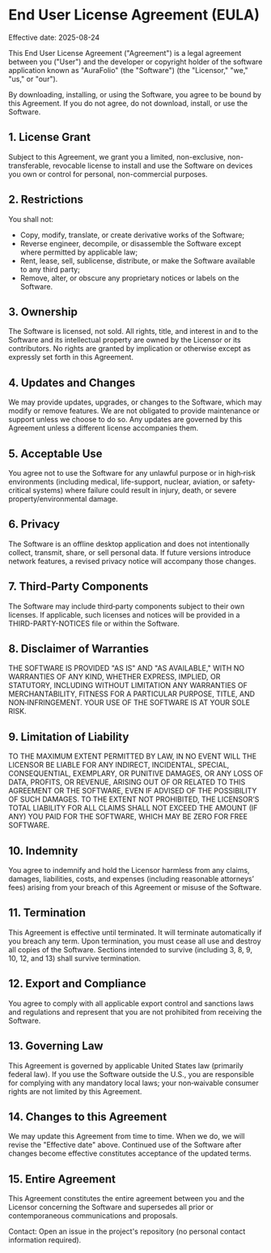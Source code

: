 # End User License Agreement (EULA)
Effective date: 2025-08-24

This End User License Agreement ("Agreement") is a legal agreement between you ("User") and the developer or copyright holder of the software application known as "AuraFolio" (the "Software") (the "Licensor," "we," "us," or "our").

By downloading, installing, or using the Software, you agree to be bound by this Agreement. If you do not agree, do not download, install, or use the Software.

## 1. License Grant
Subject to this Agreement, we grant you a limited, non-exclusive, non-transferable, revocable license to install and use the Software on devices you own or control for personal, non-commercial purposes.

## 2. Restrictions
You shall not:
- Copy, modify, translate, or create derivative works of the Software;
- Reverse engineer, decompile, or disassemble the Software except where permitted by applicable law;
- Rent, lease, sell, sublicense, distribute, or make the Software available to any third party;
- Remove, alter, or obscure any proprietary notices or labels on the Software.

## 3. Ownership
The Software is licensed, not sold. All rights, title, and interest in and to the Software and its intellectual property are owned by the Licensor or its contributors. No rights are granted by implication or otherwise except as expressly set forth in this Agreement.

## 4. Updates and Changes
We may provide updates, upgrades, or changes to the Software, which may modify or remove features. We are not obligated to provide maintenance or support unless we choose to do so. Any updates are governed by this Agreement unless a different license accompanies them.

## 5. Acceptable Use
You agree not to use the Software for any unlawful purpose or in high‑risk environments (including medical, life-support, nuclear, aviation, or safety-critical systems) where failure could result in injury, death, or severe property/environmental damage.

## 6. Privacy
The Software is an offline desktop application and does not intentionally collect, transmit, share, or sell personal data. If future versions introduce network features, a revised privacy notice will accompany those changes.

## 7. Third‑Party Components
The Software may include third‑party components subject to their own licenses. If applicable, such licenses and notices will be provided in a THIRD-PARTY-NOTICES file or within the Software.

## 8. Disclaimer of Warranties
THE SOFTWARE IS PROVIDED "AS IS" AND "AS AVAILABLE," WITH NO WARRANTIES OF ANY KIND, WHETHER EXPRESS, IMPLIED, OR STATUTORY, INCLUDING WITHOUT LIMITATION ANY WARRANTIES OF MERCHANTABILITY, FITNESS FOR A PARTICULAR PURPOSE, TITLE, AND NON‑INFRINGEMENT. YOUR USE OF THE SOFTWARE IS AT YOUR SOLE RISK.

## 9. Limitation of Liability
TO THE MAXIMUM EXTENT PERMITTED BY LAW, IN NO EVENT WILL THE LICENSOR BE LIABLE FOR ANY INDIRECT, INCIDENTAL, SPECIAL, CONSEQUENTIAL, EXEMPLARY, OR PUNITIVE DAMAGES, OR ANY LOSS OF DATA, PROFITS, OR REVENUE, ARISING OUT OF OR RELATED TO THIS AGREEMENT OR THE SOFTWARE, EVEN IF ADVISED OF THE POSSIBILITY OF SUCH DAMAGES. TO THE EXTENT NOT PROHIBITED, THE LICENSOR’S TOTAL LIABILITY FOR ALL CLAIMS SHALL NOT EXCEED THE AMOUNT (IF ANY) YOU PAID FOR THE SOFTWARE, WHICH MAY BE ZERO FOR FREE SOFTWARE.

## 10. Indemnity
You agree to indemnify and hold the Licensor harmless from any claims, damages, liabilities, costs, and expenses (including reasonable attorneys’ fees) arising from your breach of this Agreement or misuse of the Software.

## 11. Termination
This Agreement is effective until terminated. It will terminate automatically if you breach any term. Upon termination, you must cease all use and destroy all copies of the Software. Sections intended to survive (including 3, 8, 9, 10, 12, and 13) shall survive termination.

## 12. Export and Compliance
You agree to comply with all applicable export control and sanctions laws and regulations and represent that you are not prohibited from receiving the Software.

## 13. Governing Law
This Agreement is governed by applicable United States law (primarily federal law). If you use the Software outside the U.S., you are responsible for complying with any mandatory local laws; your non‑waivable consumer rights are not limited by this Agreement.

## 14. Changes to this Agreement
We may update this Agreement from time to time. When we do, we will revise the "Effective date" above. Continued use of the Software after changes become effective constitutes acceptance of the updated terms.

## 15. Entire Agreement
This Agreement constitutes the entire agreement between you and the Licensor concerning the Software and supersedes all prior or contemporaneous communications and proposals.

Contact: Open an issue in the project's repository (no personal contact information required).
